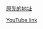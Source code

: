 [原先的地址](git@github.com:selikapro/hexArchGoGRPC.git)

[YouTube link](https://youtu.be/MpFog2kZsHk?si=bHeEK-XZbW17QEre)